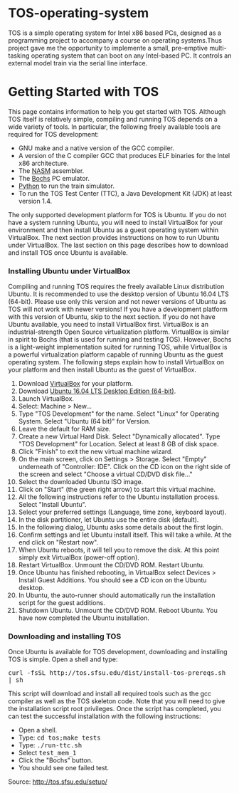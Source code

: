 # TOS-operating-system
 TOS is a simple operating system for Intel x86 based PCs, designed as a programming project to accompany a course on operating systems.Thus project gave me the opportunity to implemente a small, pre-emptive multi-tasking operating system that can boot on any Intel-based PC. It controls an external model train via the serial line interface.

<h1>Getting Started with TOS</h1>

<p>
This page contains information to help you get started
with TOS.
Although TOS itself is relatively simple, compiling and running
TOS depends on a wide variety of tools. In particular, the following
freely available tools are required for TOS development:
</p>

<ul>
<li> GNU make and a native version of the GCC compiler.
</li><li> A version of the C compiler GCC that produces ELF binaries
for the Intel x86 architecture.
</li><li> The <a href="http://sourceforge.net/projects/nasm/">NASM</a> assembler.
</li><li> The <a href="http://bochs.sourceforge.net/">Bochs</a> PC emulator.
</li><li> <a href="http://www.python.org/">Python</a> to run the train simulator.
</li><li> To run the TOS Test Center (TTC), a Java Development Kit (JDK)
at least version 1.4.
</li></ul>

<p>
The only supported development platform for TOS is Ubuntu. If you do not
have a system running Ubuntu, you will need to install VirtualBox for your
environment and then install Ubuntu as a guest operating system within VirtualBox.
The next section provides instructions on how to run Ubuntu under VirtualBox.
The last section on this page describes how to download and install TOS once
Ubuntu is available.
</p>


<h3>Installing Ubuntu under VirtualBox</h3>

<p>
Compiling and running TOS requires the freely available Linux distribution
Ubuntu. It is recommended to use the desktop version of Ubuntu 16.04 LTS (64-bit).
Please use only this version and not newer versions of Ubuntu as TOS will
not work with newer versions!
If you have a development platform with this version of Ubuntu, skip to the next
section. If you do not have Ubuntu available, you need to install VirtualBox first.
VirtualBox is an industrial-strength Open
Source virtualization platform. VirtualBox is similar in spirit
to Bochs (that is used for running and testing TOS). However,
Bochs is a light-weight implementation suited for running TOS, while
VirtualBox is a powerful virtualization platform capable of running
Ubuntu as the guest operating system. The following steps explain
how to install VirtualBox on your platform and then install Ubuntu as the
guest of VirtualBox.

</p><ol>
<li> Download <a href="http://www.virtualbox.org/">VirtualBox</a>
for your platform.

</li><li> Download <a href="http://www.ubuntu.com/getubuntu/download">Ubuntu
16.04 LTS Desktop Edition (64-bit)</a>.

</li><li> Launch VirtualBox.

</li><li> Select: Machine &gt; New...

</li><li> Type "TOS Development" for the name. Select "Linux" for Operating
System. Select "Ubuntu (64 bit)" for Version.

</li><li> Leave the default for RAM size.

</li><li> Create a new Virtual Hard Disk. Select "Dynamically allocated".
Type "TOS Development" for Location. Select at least 8 GB of disk space.

</li><li> Click "Finish" to exit the new virtual machine wizard.

</li><li> On the main screen, click on Settings &gt; Storage. Select "Empty"
underneath of "Controller: IDE". Click on the CD icon on the right side
of the screen and select "Choose a virtual CD/DVD disk file..."

</li><li> Select the downloaded Ubuntu ISO image.

</li><li> Click on "Start" (the green right arrow) to start this virtual
machine.

</li><li> All the following instructions refer to the Ubuntu installation
process. Select "Install Ubuntu".

</li><li> Select your preferred settings (Language, time zone, keyboard layout).

</li><li> In the disk partitioner, let Ubuntu use the entire disk (default).

</li><li> In the following dialog, Ubuntu asks some details about the first
login.

</li><li> Confirm settings and let Ubuntu install itself. This will take a while.
At the end click on "Restart now".

</li><li> When Ubuntu reboots, it will tell you to remove the disk. At this
point simply exit VirtualBox (power-off option).

</li><li> Restart VirtualBox. Unmount the CD/DVD ROM. Restart Ubuntu.

</li><li> Once Ubuntu has finished rebooting, in VirtualBox select Devices
&gt; Install Guest Additions. You should see a CD icon on the Ubuntu
desktop.

</li><li> In Ubuntu, the auto-runner should automatically run the installation
script for the guest additions.

</li><li> Shutdown Ubuntu. Unmount the CD/DVD ROM. Reboot Ubuntu. You have
now completed the Ubuntu installation.

</li></ol>

<h3>Downloading and installing TOS</h3>

<p>
Once Ubuntu is available for TOS development, downloading and installing TOS
is simple. Open a shell and type:
</p>

<p>
<tt>curl -fsSL http://tos.sfsu.edu/dist/install-tos-prereqs.sh | sh</tt>
</p>

<p>
This script will download and install all required tools such as the gcc compiler
as well as the TOS skeleton code. Note that you will need to give the installation
script root privileges. Once the script has completed, you can test
the successful installation with the following instructions:
</p>

<ul>

<li> Open a shell.
</li><li> Type: <tt>cd tos;make tests</tt>
</li><li> Type: <tt>./run-ttc.sh</tt>
</li><li> Select <tt>test_mem_1</tt>
</li><li> Click the "Bochs" button.
</li><li> You should see one failed test.

</li></ul>

</div>


Source: http://tos.sfsu.edu/setup/

